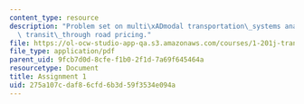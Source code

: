 ```yaml
---
content_type: resource
description: "Problem set on multi\xADmodal transportation\_systems analysis and financing\
  \ transit\_through road pricing."
file: https://ol-ocw-studio-app-qa.s3.amazonaws.com/courses/1-201j-transportation-systems-analysis-demand-and-economics-fall-2008/275a107cdaf86cfd6b3d59f3534e094a_MIT1_201JF08_hw_1.pdf
file_type: application/pdf
parent_uid: 9fcb7d0d-8cfe-f1b0-2f1d-7a69f645464a
resourcetype: Document
title: Assignment 1
uid: 275a107c-daf8-6cfd-6b3d-59f3534e094a
---
```

